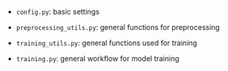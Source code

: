 
* `config.py`: basic settings

* `preprocessing_utils.py`: general functions for preprocessing

* `training_utils.py`: general functions used for training

* `training.py`: general workflow for model training 
